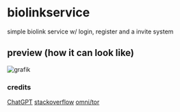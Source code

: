 # biolinkservice
simple biolink service w/ login, register and a invite system

## preview (how it can look like)
![grafik](https://github.com/timokoz/biolinkservice/assets/131486274/ce4a6bdf-0190-49fe-b3d7-78a80802ed10)

### credits
[ChatGPT](https://chatgpt.com/)
[stackoverflow](https://stackoverflow.com/)
[omni/tor](https://github.com/v6r)
